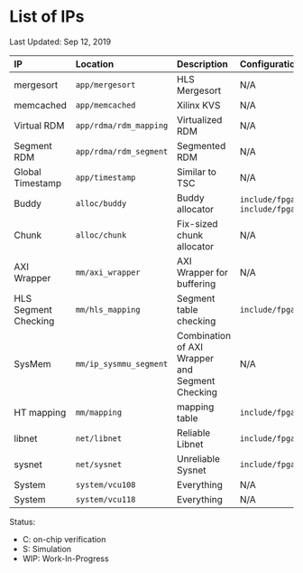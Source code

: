 # List of IPs

Last Updated: Sep 12, 2019

| IP  | Location| Description| Configurations|Status|
|:--|:--|:--|:--|:--|
|mergesort|`app/mergesort`|HLS Mergesort|N/A|N/A|
|memcached|`app/memcached`|Xilinx KVS|N/A|C|
|Virtual RDM|`app/rdma/rdm_mapping`|Virtualized RDM|N/A|C|
|Segment RDM|`app/rdma/rdm_segment`|Segmented RDM|N/A|C|
|Global Timestamp|`app/timestamp`|Similar to TSC|N/A|C|
|Buddy|`alloc/buddy`|Buddy allocator|`include/fpga/mem_common.h`, `include/fpga/axis_buddy.h`| C |
|Chunk|`alloc/chunk`|Fix-sized chunk allocator|N/A|S|
|AXI Wrapper|`mm/axi_wrapper`|AXI Wrapper for buffering|N/A|C|
|HLS Segment Checking|`mm/hls_mapping`|Segment table checking|`include/fpga/axis_sysmmu.h`|C|
|SysMem|`mm/ip_sysmmu_segment`|Combination of AXI Wrapper and Segment Checking|N/A|C|
|HT mapping|`mm/mapping`|mapping table|`include/fpga/axis_mapping.h`|C|
|libnet|`net/libnet`|Reliable Libnet|`include/fpga/axis_net.h`|S|
|sysnet|`net/sysnet`|Unreliable Sysnet|`include/fpga/axis_net.h`|C|
|System|`system/vcu108`|Everything|N/A|C|
|System|`system/vcu118`|Everything|N/A|WIP|


Status:
- C: on-chip verification
- S: Simulation
- WIP: Work-In-Progress
